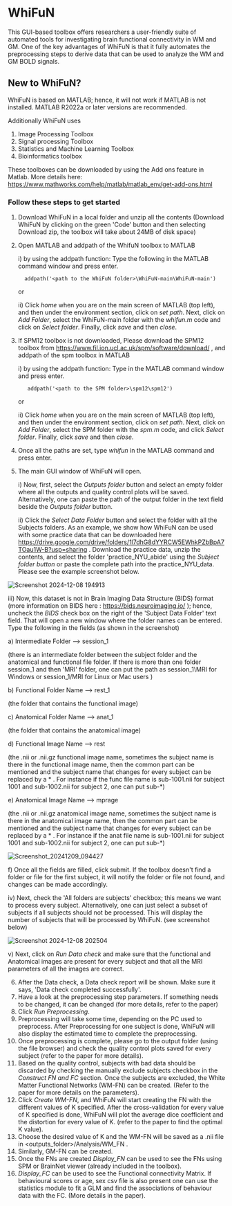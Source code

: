 # WhiFuN
This GUI-based toolbox offers researchers a user-friendly suite of automated tools for investigating brain functional connectivity in WM and GM. One of the key advantages of WhiFuN is that it fully automates the preprocessing steps to derive data that can be used to analyze the WM and GM BOLD signals.

## New to WhiFuN? 
WhiFuN is based on MATLAB; hence, it will not work if MATLAB is not installed. 
MATLAB R2022a or later versions are recommended.


Additionally WhiFuN uses 
1) Image Processing Toolbox
2) Signal processing Toolbox
3) Statistics and Machine Learning Toolbox
4) Bioinformatics toolbox

These toolboxes can be downloaded by using the Add ons feature in Matlab. More details here: https://www.mathworks.com/help/matlab/matlab_env/get-add-ons.html


### Follow these steps to get started

1) Download WhiFuN in a local folder and unzip all the contents (Download WhiFuN by clicking on the green 'Code' button and then selecting Download zip, the toolbox will take about 24MB of disk space)
2) Open MATLAB and addpath of the WhifuN toolbox to MATLAB
   
     i) by using the addpath function: Type the following in the MATLAB command window and press enter.
   
         addpath('<path to the WhiFuN folder>\WhiFuN-main\WhiFuN-main')  
   
   or
   
     ii) Click _home_ when you are on the main screen of MATLAB (top left), and then under the environment section, click on _set path_. Next, click on _Add Folder_, select the WhiFuN-main folder with the _whifun.m_ code and click on _Select folder_. Finally, click _save_ and then _close_.

4) If SPM12 toolbox is not downloaded, Please download the SPM12 toolbox from https://www.fil.ion.ucl.ac.uk/spm/software/download/ , and addpath of the spm toolbox in MATLAB
   
     i) by using the addpath function: Type in the MATLAB command window and press enter.

          addpath('<path to the SPM folder>\spm12\spm12') 
   
   or
   
     ii) Click _home_ when you are on the main screen of MATLAB (top left), and then under the environment section, click on _set path_. Next, click on _Add Folder_, select the SPM folder with the _spm.m_ code, and click _Select folder_. Finally, click _save_ and then _close_.

6) Once all the paths are set, type _whifun_ in the MATLAB command and press enter.
7) The main GUI window of WhiFuN will open.

   i) Now, first, select the _Outputs folder_ button and select an empty folder where all the outputs and quality control plots will be saved. Alternatively, one can paste the path of the output folder in the text field beside the _Outputs folder_ button.

   ii) Click the _Select Data Folder_ button and select the folder with all the Subjects folders. As an example, we show how WhiFuN can be used with some practice data that can be downloaded here https://drive.google.com/drive/folders/1l7dhG8dYYRCW5EWhkPZbBpA7TOau1W-B?usp=sharing . Download the practice data, unzip the contents, and select the folder 'practice_NYU_abide' using the _Subject folder button_ or paste the complete path into the practice_NYU_data. Please see the example screenshot below.
    
![Screenshot 2024-12-08 194913](https://github.com/user-attachments/assets/242c7345-dbd2-45ab-9fd7-e5ecc720d757)

   iii) Now, this dataset is not in Brain Imaging Data Structure (BIDS) format (more information on BIDS here : https://bids.neuroimaging.io/ ); hence, uncheck the _BIDS_ check box on the right of the 'Subject Data Folder' text field. That will open a new window where the folder names can be entered. Type the following in the fields  (as shown in the screenshot)

   a) Intermediate Folder --> session_1 
   
   (there is an intermediate folder between the subject folder and the anatomical and functional file folder. If there is more than one folder session_1 and then 'MRI' folder, one can put the path as session_1\MRI for Windows or session_1/MRI for Linux or Mac users )

   b) Functional Folder Name --> rest_1

   (the folder that contains the functional image)

   c) Anatomical Folder Name --> anat_1

   (the folder that contains the anatomical image)
   
   d) Functional Image Name --> rest

   (the .nii or .nii.gz functional image name, sometimes the subject name is there in the functional image name, then the common part can be mentioned and the subject name that changes for every subject can be replaced by a * . For instance if the func file name is sub-1001.nii for subject 1001 and sub-1002.nii for subject 2, one can put sub-*)
   
   e) Anatomical Image Name --> mprage

   (the .nii or .nii.gz anatomical image name, sometimes the subject name is there in the anatomical image name, then the common part can be mentioned and the subject name that changes for every subject can be replaced by a * . For instance if the anat file name is sub-1001.nii for subject 1001 and sub-1002.nii for subject 2, one can put sub-*)
         
![Screenshot_20241209_094427](https://github.com/user-attachments/assets/a157b977-2064-44b8-8043-11aad02a8376)

   f) Once all the fields are filled, click submit. If the toolbox doesn't find a folder or file for the first subject, it will notify the folder or file not found, and changes can be made accordingly.


   iv) Next, check the 'All folders are subjects' checkbox; this means we want to process every subject. Alternatively, one can just select a subset of subjects if all subjects should not be processed. This will display the number of subjects that will be processed by WhiFuN. (see screenshot below)

   ![Screenshot 2024-12-08 202504](https://github.com/user-attachments/assets/e4982c4d-cade-406c-bd22-c28bf8abcd6b)

   v) Next, click on _Run Data check_ and make sure that the functional and Anatomical images are present for every subject and that all the MRI parameters of all the images are correct.

6) After the Data check, a Data check report will be shown. Make sure it says, 'Data check completed successfully'.
7) Have a look at the preprocessing step parameters. If something needs to be changed, it can be changed (for more details, refer to the paper)
9) Click _Run Preprocessing_.
10) Preprocessing will take some time, depending on the PC used to preprocess. After Preprocessing for one subject is done, WhiFuN will also display the estimated time to complete the preprocessing.
11) Once preprocessing is complete, please go to the output folder (using the file browser) and check the quality control plots saved for every subject (refer to the paper for more details).
12) Based on the quality control, subjects with bad data should be discarded by checking the manually exclude subjects checkbox in the _Construct FN and FC_ section. Once the subjects are excluded, the White Matter Functional Networks (WM-FN) can be created. (Refer to the paper for more details on the parameters).
13) Click _Create WM-FN_, and WhiFuN will start creating the FN with the different values of K specified. After the cross-validation for every value of K specified is done, WhiFuN will plot the average dice coefficient and the distortion for every value of K. (refer to the paper to find the optimal K value).
14) Choose the desired value of K and the WM-FN will be saved as a .nii file in <outputs_folder>/Analysis/WM_FN .
15) Similarly, GM-FN can be created.
16) Once the FNs are created _Display_FN_ can be used to see the FNs using SPM or BrainNet viewer (already included in the toolbox).
17) _Display_FC_ can be used to see the Functional connectivity Matrix. If behavioural scores or age, sex csv file is also present one can use the statistics module to fit a GLM and find the associations of behaviour data with the FC. (More details in the paper).
